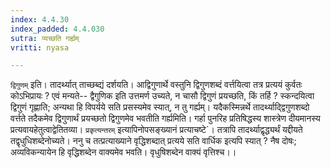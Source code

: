 ```yaml
---
index: 4.4.30
index_padded: 4.4.030
sutra: प्यच्छति गर्ह्यम्
vritti: nyasa

---
```

`द्विगुणम्` इति। तादर्थ्यात् ताच्छब्द्यं दर्शयति। आद्विगुणार्थे वस्तुनि द्विगुणशब्दं वर्त्तयित्वा तत्र प्रत्ययं कुर्वतः कोऽभिप्रायः ? एवं मन्यते-- द्वैगुणिक इति उत्तमर्ण उच्यते, न चासौ द्विगुणं प्रयच्छति, किं तर्हि ? स्कन्दयित्वा द्विगुणं गृह्णाति; अन्यथा हि विपर्यये सति प्रसस्यमेव स्यात्, न तु गर्ह्यम्। यदैकस्मिन्नर्थे तादर्थ्याद्द्विगुणशब्दो वर्त्तते तदैकमेव द्विगुणार्थं प्रयच्छतो द्विगुणमेव भवतीति गर्ह्यमिति। गर्हा पुनरिह प्रतिषिद्धस्य शास्त्रेण दीयमानस्य प्रत्यवायहेतुत्वाद्वेतितव्या। `प्रकृत्यन्तरम्` इत्यापिनोपसङ्ख्यानं प्रत्याचष्टे`। तत्रापि तादर्थ्याद्वृद्ध्यर्थं यद्दीयते तद्वृधुधिशब्देनोच्यते। ननु च तत्प्रत्याख्याने वृद्धिशब्दात् प्रत्यये सति वार्धिक इत्यपि स्यात् ? नैष दोषः; अव्यविकन्यायेन हि वृद्धिशब्देन वाक्यमेव भवति। वृधुषिशब्देन वाक्यं वृत्तिश्च।।